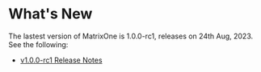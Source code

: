 # **What's New**

The lastest version of MatrixOne is 1.0.0-rc1, releases on 24th Aug, 2023. See the following:

* [v1.0.0-rc1 Release Notes](../Release-Notes/v1.0.0-rc1.md)
